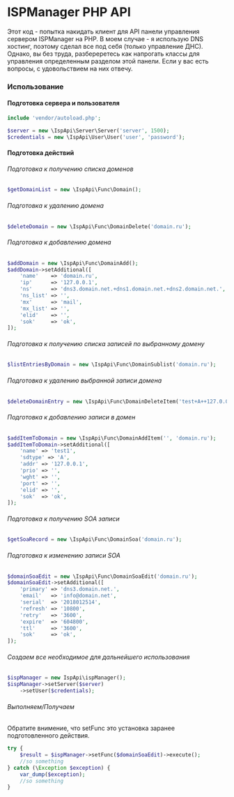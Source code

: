 # ISPManager PHP API

Этот код - попытка накидать клиент для API панели управления сервером ISPManager на PHP. В моем случае - я использую DNS хостинг, поэтому сделал все под себя (только управление ДНС). Однако, вы без труда, разбереретесь как напрогать классы для управления определенным разделом этой панели. Если у вас есть вопросы, с удовольствием на них отвечу.

### Использование

#### Подготовка сервера и пользователя
```php
include 'vendor/autoload.php';

$server = new \IspApi\Server\Server('server', 1500);
$credentials = new \IspApi\User\User('user', 'password');

```

#### Подготовка действий

###### Подготовка к получению списка доменов
```php
$getDomainList = new \IspApi\Func\Domain();
```

###### Подготовка к удалению домена
```php
$deleteDomain = new \IspApi\Func\DomainDelete('domain.ru');
```

###### Подготовка к добавлению домена

```php
$addDomain = new \IspApi\Func\DomainAdd();
$addDomain->setAdditional([
    'name'    => 'domain.ru',
    'ip'      => '127.0.0.1',
    'ns'      => 'dns3.domain.net.+dns1.domain.net.+dns2.domain.net.',
    'ns_list' => '',
    'mx'      => 'mail',
    'mx_list' => '',
    'elid'    => '',
    'sok'     => 'ok',
]);
```

###### Подготовка к получению списка записей по выбранному домену
```php
$listEntriesByDomain = new \IspApi\Func\DomainSublist('domain.ru');
```

###### Подготовка к удалению выбранной записи домена
```php
$deleteDomainEntry = new \IspApi\Func\DomainDeleteItem('test+A++127.0.0.1', 'domain.ru');
```

###### Подготовка к добавлению записи в домен 
```php
$addItemToDomain = new \IspApi\Func\DomainAddItem('', 'domain.ru');
$addItemToDomain->setAdditional([
    'name' => 'test1',
    'sdtype' => 'A',
    'addr' => '127.0.0.1',
    'prio' => '',
    'wght' => '',
    'port' => '',
    'elid' => '',
    'sok'  => 'ok',
]);
```

###### Подготовка к получению SOA записи
```php
$getSoaRecord = new \IspApi\Func\DomainSoa('domain.ru');
```

###### Подготовка к изменению записи SOA
```php
$domainSoaEdit = new \IspApi\Func\DomainSoaEdit('domain.ru');
$domainSoaEdit->setAdditional([
    'primary' => 'dns3.domain.net.',
    'email'   => 'info@domain.net',
    'serial'  => '2018012514',
    'refresh' => '10800',
    'retry'   => '3600',
    'expire'  => '604800',
    'ttl'     => '3600',
    'sok'     => 'ok',
]);
```

###### Создаем все необходимое для дальнейшего использования
```php
$ispManager = new IspApi\ispManager();
$ispManager->setServer($server)
    ->setUser($credentials);
```

###### Выполняем/Получаем
Обратите внимение, что setFunc это установка заранее подготовленного действия.
```php
try {
    $result = $ispManager->setFunc($domainSoaEdit)->execute();
    //so something
} catch (\Exception $exception) {
    var_dump($exception);
    //so something
}
```